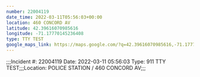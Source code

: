 ```yaml
---
number: 22004119
date_time: 2022-03-11T05:56:03+00:00
location: 460 CONCORD AV
latitude: 42.39616070985616
longitude: -71.17770145236408
type: TTY TEST
google_maps_link: https://maps.google.com/?q=42.39616070985616,-71.17770145236408
---
```


;;;Incident #: 22004119  Date: 2022-03-11 05:56:03   Type: 911 TTY TEST;;;Location: POLICE STATION / 460 CONCORD AV;;;
